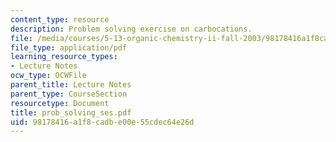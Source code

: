 ```yaml
---
content_type: resource
description: Problem solving exercise on carbocations.
file: /media/courses/5-13-organic-chemistry-ii-fall-2003/98178416a1f8cadbe00e55cdec64e26d_prob_solving_ses.pdf
file_type: application/pdf
learning_resource_types:
- Lecture Notes
ocw_type: OCWFile
parent_title: Lecture Notes
parent_type: CourseSection
resourcetype: Document
title: prob_solving_ses.pdf
uid: 98178416-a1f8-cadb-e00e-55cdec64e26d
---
```

